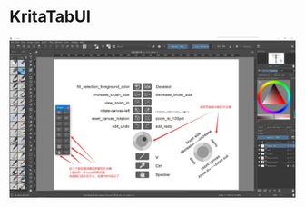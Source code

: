 # KritaTabUI
![image](https://github.com/AeoH/kritatabui/blob/master/QQ%E5%9B%BE%E7%89%8720200811215714_%E7%9C%8B%E5%9B%BE%E7%8E%8B.jpg)
